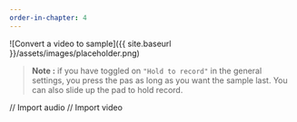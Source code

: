 ```yaml
---
order-in-chapter: 4
---
```


![Convert a video to sample]({{ site.baseurl }}/assets/images/placeholder.png)

> **Note :** if you have toggled on `"Hold to record"` in the general settings, you press the pas as long as you want
> the sample last. You can also slide up the pad to hold record.

// Import audio
// Import video
